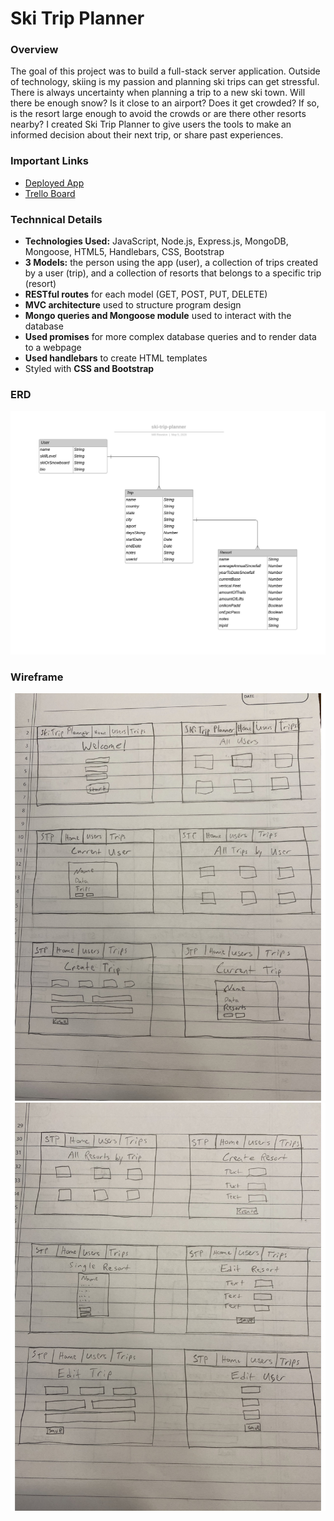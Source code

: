 # Ski Trip Planner

### Overview

The goal of this project was to build a full-stack server application. Outside of technology, skiing is my passion and planning ski trips can get stressful. There is always uncertainty when planning a trip to a new ski town. Will there be enough snow? Is it close to an airport? Does it get crowded? If so, is the resort large enough to avoid the crowds or are there other resorts nearby? I created Ski Trip Planner to give users the tools to make an informed decision about their next trip, or share past experiences. 

### Important Links

* [Deployed App](https://ski-trip-planner.herokuapp.com/)
* [Trello Board](https://trello.com/b/rtjGTjZA/ski-trip-planner)

### Technnical Details

* __Technologies Used:__ JavaScript, Node.js, Express.js, MongoDB, Mongoose, HTML5, Handlebars, CSS, Bootstrap
* __3 Models:__ the person using the app (user), a collection of trips created by a user (trip), and a collection of resorts that belongs to a specific trip (resort)
* __RESTful routes__ for each model (GET, POST, PUT, DELETE) 
* __MVC architecture__ used to structure program design
* __Mongo queries and Mongoose module__ used to interact with the database
* __Used promises__ for more complex database queries and to render data to a webpage
* __Used handlebars__ to create HTML templates
* Styled with __CSS and Bootstrap__

### ERD
![ERD](/public/images/ski-trip-planner.jpeg)

### Wireframe
![Wireframe 1](/public/images/ski-trip-planner-wireframe1.jpg)
![Wireframe 2](/public/images/ski-trip-planner-wireframe2.jpg)
